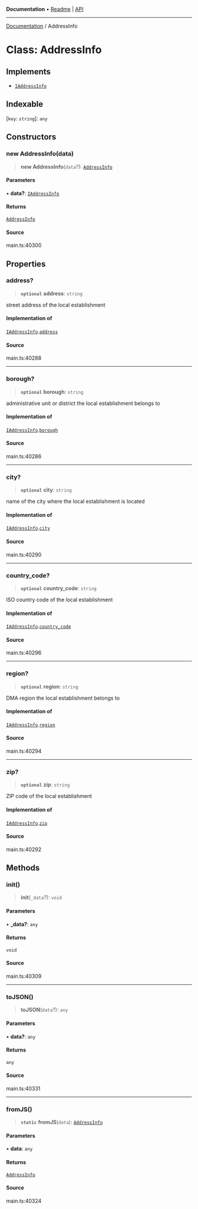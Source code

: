 **Documentation** • [Readme](../README.md) \| [API](../globals.md)

***

[Documentation](../README.md) / AddressInfo

# Class: AddressInfo

## Implements

- [`IAddressInfo`](../interfaces/IAddressInfo.md)

## Indexable

 \[`key`: `string`\]: `any`

## Constructors

### new AddressInfo(data)

> **new AddressInfo**(`data`?): [`AddressInfo`](AddressInfo.md)

#### Parameters

• **data?**: [`IAddressInfo`](../interfaces/IAddressInfo.md)

#### Returns

[`AddressInfo`](AddressInfo.md)

#### Source

main.ts:40300

## Properties

### address?

> **`optional`** **address**: `string`

street address of the local establishment

#### Implementation of

[`IAddressInfo`](../interfaces/IAddressInfo.md).[`address`](../interfaces/IAddressInfo.md#address)

#### Source

main.ts:40288

***

### borough?

> **`optional`** **borough**: `string`

administrative unit or district the local establishment belongs to

#### Implementation of

[`IAddressInfo`](../interfaces/IAddressInfo.md).[`borough`](../interfaces/IAddressInfo.md#borough)

#### Source

main.ts:40286

***

### city?

> **`optional`** **city**: `string`

name of the city where the local establishment is located

#### Implementation of

[`IAddressInfo`](../interfaces/IAddressInfo.md).[`city`](../interfaces/IAddressInfo.md#city)

#### Source

main.ts:40290

***

### country\_code?

> **`optional`** **country\_code**: `string`

ISO country code of the local establishment

#### Implementation of

[`IAddressInfo`](../interfaces/IAddressInfo.md).[`country_code`](../interfaces/IAddressInfo.md#country_code)

#### Source

main.ts:40296

***

### region?

> **`optional`** **region**: `string`

DMA region the local establishment belongs to

#### Implementation of

[`IAddressInfo`](../interfaces/IAddressInfo.md).[`region`](../interfaces/IAddressInfo.md#region)

#### Source

main.ts:40294

***

### zip?

> **`optional`** **zip**: `string`

ZIP code of the local establishment

#### Implementation of

[`IAddressInfo`](../interfaces/IAddressInfo.md).[`zip`](../interfaces/IAddressInfo.md#zip)

#### Source

main.ts:40292

## Methods

### init()

> **init**(`_data`?): `void`

#### Parameters

• **\_data?**: `any`

#### Returns

`void`

#### Source

main.ts:40309

***

### toJSON()

> **toJSON**(`data`?): `any`

#### Parameters

• **data?**: `any`

#### Returns

`any`

#### Source

main.ts:40331

***

### fromJS()

> **`static`** **fromJS**(`data`): [`AddressInfo`](AddressInfo.md)

#### Parameters

• **data**: `any`

#### Returns

[`AddressInfo`](AddressInfo.md)

#### Source

main.ts:40324
